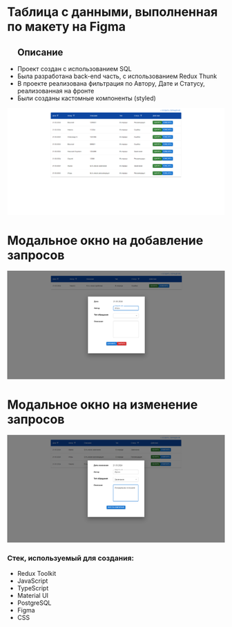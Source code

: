 <h1>Таблица с данными, выполненная по макету на Figma</h1>

<div container>

  <ul>
  <h2>Описание</h2>
  <li>Проект создан с использованием SQL </li>
  <li>Была разработана back-end часть, с использованием Redux Thunk</li>
  <li>В проекте реализована фильтрация по Автору, Дате и Статусу, реализованная на фронте</li>
  <li>Были созданы кастомные компоненты (styled)</li>
  </ul>

</div>

<img src="https://github.com/Kretov222/Portfolio/blob/main/2024-03-21_16-53-18.png" width="1000"/>
<h1>Модальное окно на добавление запросов</h1>

<img src="https://github.com/Kretov222/Portfolio/blob/main/2024-03-21_16-47-02.png" width="1000"/>
<h1>Модальное окно на изменение запросов</h1>
<img src="https://github.com/Kretov222/Portfolio/blob/main/2024-03-21_16-49-29.png" width="1000"/>
<h3>Стек, используемый для создания:</h3>
<ul>
  <li>Redux Toolkit</li>
  <li>JavaScript</li>
  <li>TypeScript</li>
  <li>Material UI</li>
  <li>PostgreSQL</li>
   <li>Figma</li>
    <li>CSS</li>
  
</ul>


